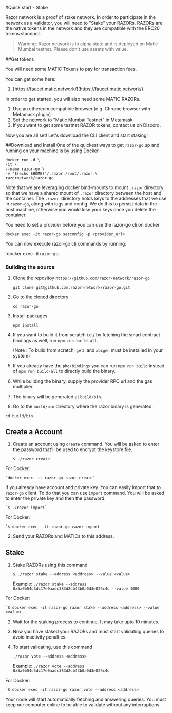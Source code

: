 #Quick start - Stake

Razor network is a proof of stake network. In order to participate in the network as a validator, you will need to "Stake" your RAZORs. RAZORs are the native tokens in the network and they are compatible with the ERC20 tokens standard.

> Warning: Razor network is in alpha state and is deployed on Matic Mumbai testnet. Please don't use assets with value.

##Get tokens

You will need some MATIC Tokens to pay for transaction fees.

You can get some here:

1. [https://faucet.matic.network/](https://faucet.matic.network/)

In order to get started, you will also need some MATIC RAZORs.

1. Use an ethereum compatible browser (e.g. Chrome browser with Metamask plugin)
2. Set the network to "Matic Mumbai Testnet" in Metamask
3. If you want to get some testnet RAZOR tokens, contact us on Discord.

Now you are all set! Let's download the CLI client and start staking!

##Download and Install
One of the quickest ways to get `razor-go` up and running on your machine is by using Docker

```
docker run -d \
-it \
--name razor-go \
-v "$(echo $HOME)"/.razor:/root/.razor \ 
razornetwork/razor-go
```
Note that we are leveraging docker bind-mounts to mount `.razor` directory so that we have a shared mount of `.razor` directory between the host and the container. The `.razor `directory holds keys to the addresses that we use in `razor-go`, along with logs and config. We do this to persist data in the host machine, otherwise you would lose your keys once you delete the container.

You need to set a provider before you can use the razor-go cli on docker

`docker exec -it razor-go setconfig -p <provider_url>`

You can now execute razor-go cli commands by running:

`docker exec -it razor-go <command>

### Building the source

1. Clone the repositoy `https://github.com/razor-network/razor-go`

    `git clone git@github.com:razor-network/razor-go.git`

2. Go to the cloned directory

    `cd razor-go`

3. Install packages

    `npm install`

4. If you want to build it from scratch i.e./ by fetching the smart contract bindings as well, run `npm run build-all`.
 
    (Note : To build from scratch, `geth` and `abigen` must be installed in your system)
                       
5. If you already have the `pkg/bindings` you can run `npm run build` instead of `npm run build-all` to directly build the binary.

6. While building the binary, supply the provider RPC url and the gas multiplier.

7. The binary will be generated at `build/bin`.

8. Go to the `build/bin` directory where the razor binary is generated.

`cd build/bin`

## Create a Account
1. Create an account using `create` command. You will be asked to enter the password that'll be used to encrypt the keystore file.

    `$ ./razor create`

For Docker:

    `docker exec -it razor-go razor create`

If you already have account and private key. You can easily import that to `razor-go` client. To do that you can use `import` command. You will be asked to enter the private key and then the password.

    `$ ./razor import`
    
For Docker:
    
    `$ docker exec --it razor-go razor import

2. Send your RAZORs and MATICs to this address.

## Stake
1. Stake RAZORs using this command

    `$ ./razor stake --address <address> --value <value>`

    Example: `./razor stake --address 0x5a0b54d5dc17e0aadc383d2db43b0a0d3e029c4c --value 1000`

For Docker:

    `$ docker exec -it razor-go razor stake --address <address> --value <value>

2. Wait for the staking process to continue. It may take upto 10 minutes.
4. Now you have staked your RAZORs and must start validating queries to avoid inactivity penalties.
5. To start validating, use this command

   `./razor vote --address <address>`

   Example: `./razor vote --address 0x5a0b54d5dc17e0aadc383d2db43b0a0d3e029c4c`
   
For Docker:

    `$ docker exec -it razor-go razor vote --address <address>

 Your node will start automatically fetching and answering queries. You must keep our computer online to be able to validate without any interruptions.
